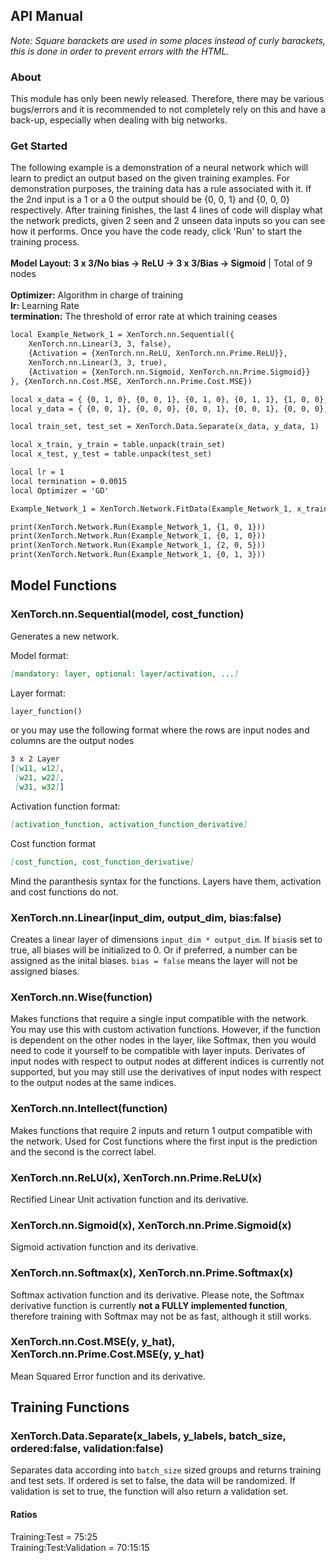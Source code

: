## API Manual
*Note: Square barackets are used in some places instead of curly barackets, this is done in order to prevent errors with the HTML.*

### About

This module has only been newly released. Therefore, there may be various bugs/errors and it is recommended to not completely rely on this and have a back-up, especially when dealing with big networks.

### Get Started

The following example is a demonstration of a neural network which will learn to predict an output based on the given training examples.
For demonstration purposes, the training data has a rule associated with it. If the 2nd input is a 1 or a 0 the output should be {0, 0, 1} and {0, 0, 0} respectively.
After training finishes, the last 4 lines of code will display what the network predicts, given 2 seen and 2 unseen data inputs so you can see how it performs. Once you have the code ready, click 'Run' to start the training process.
\
\
**Model Layout: 3 x 3/No bias -> ReLU -> 3 x 3/Bias -> Sigmoid** | Total of 9 nodes
\
\
**Optimizer:** Algorithm in charge of training\
**lr:** Learning Rate \
**termination:** The threshold of error rate at which training ceases

```markdown
local Example_Network_1 = XenTorch.nn.Sequential({
	XenTorch.nn.Linear(3, 3, false),
	{Activation = {XenTorch.nn.ReLU, XenTorch.nn.Prime.ReLU}},
	XenTorch.nn.Linear(3, 3, true),
	{Activation = {XenTorch.nn.Sigmoid, XenTorch.nn.Prime.Sigmoid}}
}, {XenTorch.nn.Cost.MSE, XenTorch.nn.Prime.Cost.MSE})

local x_data = { {0, 1, 0}, {0, 0, 1}, {0, 1, 0}, {0, 1, 1}, {1, 0, 0}, {1, 0, 1}, {1, 1, 0}, {1, 1, 1} }
local y_data = { {0, 0, 1}, {0, 0, 0}, {0, 0, 1}, {0, 0, 1}, {0, 0, 0}, {0, 0, 0}, {0, 0, 1}, {0, 0, 1} }

local train_set, test_set = XenTorch.Data.Separate(x_data, y_data, 1)

local x_train, y_train = table.unpack(train_set)
local x_test, y_test = table.unpack(test_set)

local lr = 1
local termination = 0.0015
local Optimizer = 'GD'

Example_Network_1 = XenTorch.Network.FitData(Example_Network_1, x_train, y_train, Optimizer, lr, x_test, y_test, termination)

print(XenTorch.Network.Run(Example_Network_1, {1, 0, 1}))
print(XenTorch.Network.Run(Example_Network_1, {0, 1, 0}))
print(XenTorch.Network.Run(Example_Network_1, {2, 0, 5}))
print(XenTorch.Network.Run(Example_Network_1, {0, 1, 3}))
```

## Model Functions


### XenTorch.nn.Sequential(model, cost_function)

Generates a new network.

Model format:
```markdown
[mandatory: layer, optional: layer/activation, ...]
```

Layer format:
```markdown
layer_function()
```
or you may use the following format where the rows are input nodes and columns are the output nodes
```markdown
3 x 2 Layer
[[w11, w12],
 [w21, w22],
 [w31, w32]]
```

Activation function format:
```markdown
[activation_function, activation_function_derivative]
```

Cost function format
```markdown
[cost_function, cost_function_derivative]
```

Mind the paranthesis syntax for the functions. Layers have them, activation and cost functions do not.

### XenTorch.nn.Linear(input_dim, output_dim, bias:false)
Creates a linear layer of dimensions `input_dim * output_dim`. If `bias`is set to true, all biases will be initialized to 0. Or if preferred, a number can be assigned as the inital biases. `bias = false` means the layer will not be assigned biases.

### XenTorch.nn.Wise(function)
Makes functions that require a single input compatible with the network. You may use this with custom activation functions. However, if the function is dependent on the other nodes in the layer, like Softmax, then you would need to code it yourself to be compatible with layer inputs. Derivates of input nodes with respect to output nodes at different indices is currently not supported, but you may still use the derivatives of input nodes with respect to the output nodes at the same indices.

### XenTorch.nn.Intellect(function)
Makes functions that require 2 inputs and return 1 output compatible with the network. Used for Cost functions where the first input is the prediction and the second is the correct label.

### XenTorch.nn.ReLU(x), XenTorch.nn.Prime.ReLU(x)
Rectified Linear Unit activation function and its derivative.

### XenTorch.nn.Sigmoid(x), XenTorch.nn.Prime.Sigmoid(x)
Sigmoid activation function and its derivative.

### XenTorch.nn.Softmax(x), XenTorch.nn.Prime.Softmax(x)
Softmax activation function and its derivative. Please note, the Softmax derivative function is currently **not a FULLY implemented function**, therefore training with Softmax may not be as fast, although it still works.

### XenTorch.nn.Cost.MSE(y, y_hat), XenTorch.nn.Prime.Cost.MSE(y, y_hat)
Mean Squared Error function and its derivative.

## Training Functions


### XenTorch.Data.Separate(x_labels, y_labels, batch_size, ordered:false, validation:false)
Separates data according into `batch_size` sized groups and returns training and test sets. If ordered is set to false, the data will be randomized. If validation is set to true, the function will also return a validation set.

#### **Ratios**
Training:Test = 75:25\
Training:Test:Validation = 70:15:15
